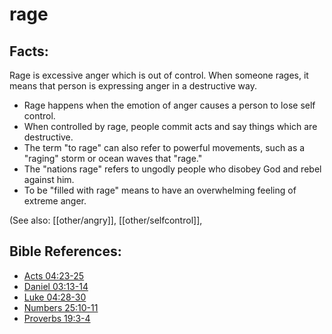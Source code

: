# rage #

## Facts: ##

Rage is excessive anger which is out of control. When someone rages, it means that person is expressing anger in a destructive way.

* Rage happens when the emotion of anger causes a person to lose self control.
* When controlled by rage, people commit acts and say things which are destructive.
* The term "to rage" can also refer to powerful movements, such as a "raging" storm or ocean waves that "rage."
* The "nations rage" refers to ungodly people who disobey God and rebel against him.
* To be "filled with rage" means to have an overwhelming feeling of extreme anger.

(See also: [[other/angry]], [[other/selfcontrol]], 

## Bible References: ##

* [Acts 04:23-25](en/tn/act/help/04/23)
* [Daniel 03:13-14](en/tn/dan/help/03/13)
* [Luke 04:28-30](en/tn/luk/help/04/28)
* [Numbers 25:10-11](en/tn/num/help/25/10)
* [Proverbs 19:3-4](en/tn/pro/help/19/03)